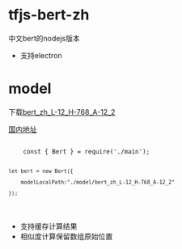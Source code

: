 # tfjs-bert-zh
中文bert的nodejs版本

- 支持electron

# model
下载[bert_zh_L-12_H-768_A-12_2](https://tfhub.dev/tensorflow/bert_zh_L-12_H-768_A-12/2)

[国内地址](https://hub.tensorflow.google.cn/tensorflow/bert_zh_L-12_H-768_A-12/2)


<code>
    const { Bert } = require('./main');

    let bert = new Bert({

        modelLocalPath:"./model/bert_zh_L-12_H-768_A-12_2"

    });

</code>


###  
- 支持缓存计算结果
- 相似度计算保留数组原始位置
